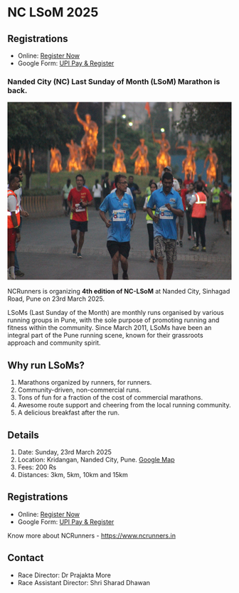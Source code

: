 # NC LSoM 2025

## Registrations
* Online: [Register Now](https://registrations.indiarunning.com/nanded_city_lsom__martyrs_day_run_59742)
* Google Form: [UPI Pay & Register](https://forms.gle/Ke6ZNfP6c3do121u9)
  
### Nanded City (NC) Last Sunday of Month (LSoM) Marathon is back.

<a  href="./assets/images/ncrunners_dc.jpg"><img src="./assets/images/ncrunners_dc.jpg" height="400px"></a>

NCRunners is organizing **4th edition of NC-LSoM** at Nanded City, Sinhagad Road,
Pune on 23rd March 2025.

LSoMs (Last Sunday of the Month) are monthly runs organised by various running groups in Pune, with the sole purpose of promoting running and fitness within the community. Since March 2011, LSoMs have been an integral part of the Pune running scene, known for their grassroots approach and community spirit.

## Why run LSoMs?

1. Marathons organized by runners, for runners.
2. Community-driven, non-commercial runs.
3. Tons of fun for a fraction of the cost of commercial marathons.
4. Awesome route support and cheering from the local running community.
5. A delicious breakfast after the run.

## Details

1. Date: Sunday, 23rd March 2025
2. Location: Kridangan, Nanded City, Pune. [Google Map](https://maps.app.goo.gl/jvt5iZfSX7TX1U3P6)
3. Fees: 200 Rs
4. Distances: 3km, 5km, 10km and 15km

## Registrations
* Online: [Register Now](https://registrations.indiarunning.com/nanded_city_lsom__martyrs_day_run_59742)
* Google Form: [UPI Pay & Register](https://forms.gle/Ke6ZNfP6c3do121u9)

Know more about NCRunners - https://www.ncrunners.in

## Contact
* Race Director: Dr Prajakta More
* Race Assistant Director: Shri Sharad Dhawan
